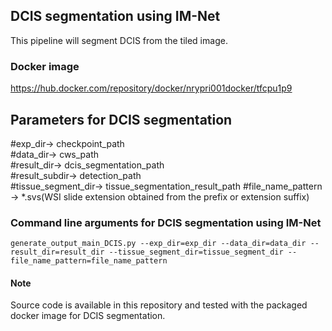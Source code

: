 ## DCIS segmentation using IM-Net

This pipeline will segment DCIS from the tiled image.

### Docker image 

https://hub.docker.com/repository/docker/nrypri001docker/tfcpu1p9

## Parameters for DCIS segmentation

#exp_dir-> checkpoint_path                        
#data_dir-> cws_path                               
#result_dir-> dcis_segmentation_path                                    
#result_subdir-> detection_path                                     
#tissue_segment_dir-> tissue_segmentation_result_path
#file_name_pattern -> *.svs(WSI slide extension obtained from the prefix or extension suffix)

### Command line arguments for DCIS segmentation using IM-Net

```generate_output_main_DCIS.py --exp_dir=exp_dir --data_dir=data_dir --result_dir=result_dir --tissue_segment_dir=tissue_segment_dir --file_name_pattern=file_name_pattern```

#### Note
Source code is available in this repository and tested with the packaged docker image for DCIS segmentation.
